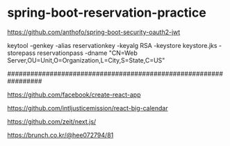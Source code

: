 # spring-boot-reservation-practice

https://github.com/anthofo/spring-boot-security-oauth2-jwt

keytool -genkey -alias reservationkey -keyalg RSA -keystore keystore.jks -storepass reservationpass -dname "CN=Web Server,OU=Unit,O=Organization,L=City,S=State,C=US"

#################################################################

https://github.com/facebook/create-react-app

https://github.com/intljusticemission/react-big-calendar

https://github.com/zeit/next.js/

https://brunch.co.kr/@hee072794/81
